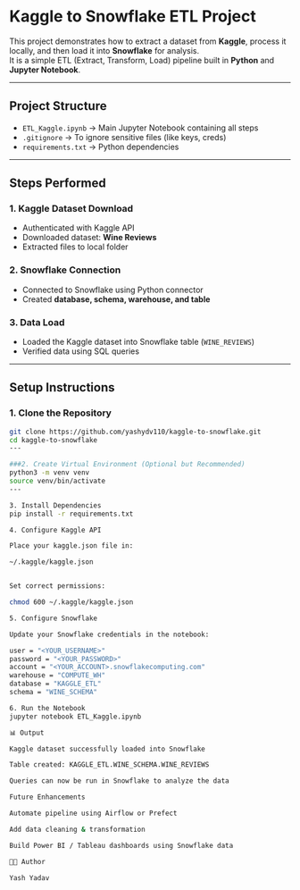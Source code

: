 # Kaggle to Snowflake ETL Project  

This project demonstrates how to extract a dataset from **Kaggle**, process it locally, and then load it into **Snowflake** for analysis.  
It is a simple ETL (Extract, Transform, Load) pipeline built in **Python** and **Jupyter Notebook**.  

---

## Project Structure  
- `ETL_Kaggle.ipynb` → Main Jupyter Notebook containing all steps  
- `.gitignore` → To ignore sensitive files (like keys, creds)  
- `requirements.txt` → Python dependencies  

---

## Steps Performed  

### 1. Kaggle Dataset Download  
- Authenticated with Kaggle API  
- Downloaded dataset: **Wine Reviews**  
- Extracted files to local folder  

### 2. Snowflake Connection  
- Connected to Snowflake using Python connector  
- Created **database, schema, warehouse, and table**  

### 3. Data Load  
- Loaded the Kaggle dataset into Snowflake table (`WINE_REVIEWS`)  
- Verified data using SQL queries  

---

## Setup Instructions  

### 1. Clone the Repository  
```bash
git clone https://github.com/yashydv110/kaggle-to-snowflake.git
cd kaggle-to-snowflake
---

###2. Create Virtual Environment (Optional but Recommended)
python3 -m venv venv
source venv/bin/activate
---

3. Install Dependencies
pip install -r requirements.txt

4. Configure Kaggle API

Place your kaggle.json file in:

~/.kaggle/kaggle.json


Set correct permissions:

chmod 600 ~/.kaggle/kaggle.json

5. Configure Snowflake

Update your Snowflake credentials in the notebook:

user = "<YOUR_USERNAME>"
password = "<YOUR_PASSWORD>"
account = "<YOUR_ACCOUNT>.snowflakecomputing.com"
warehouse = "COMPUTE_WH"
database = "KAGGLE_ETL"
schema = "WINE_SCHEMA"

6. Run the Notebook
jupyter notebook ETL_Kaggle.ipynb

📊 Output

Kaggle dataset successfully loaded into Snowflake

Table created: KAGGLE_ETL.WINE_SCHEMA.WINE_REVIEWS

Queries can now be run in Snowflake to analyze the data

Future Enhancements

Automate pipeline using Airflow or Prefect

Add data cleaning & transformation

Build Power BI / Tableau dashboards using Snowflake data

👨‍💻 Author

Yash Yadav

